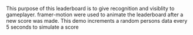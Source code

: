 This purpose of this leaderboard is to give recognition and visiblity to gameplayer. 
framer-motion were used to animate the leaderboard after a new score was made. 
This demo increments a random persons data every 5 seconds to simulate a score
